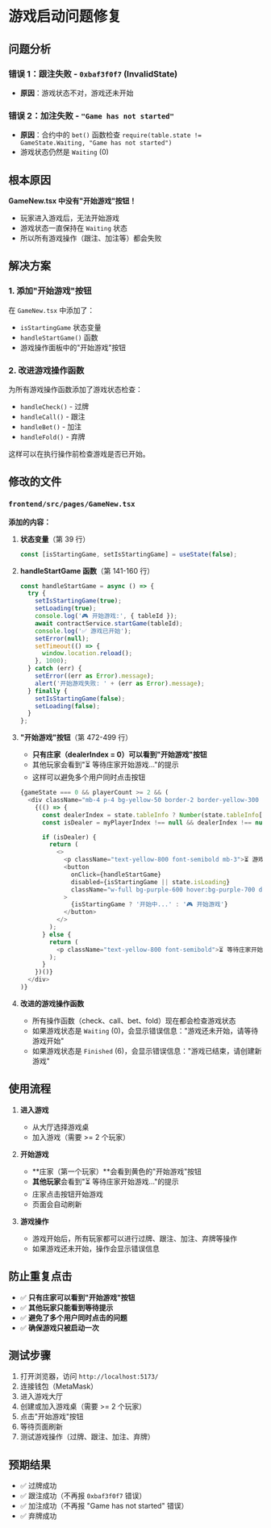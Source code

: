 # 游戏启动问题修复

## 问题分析

### 错误 1：跟注失败 - `0xbaf3f0f7` (InvalidState)
- **原因**：游戏状态不对，游戏还未开始

### 错误 2：加注失败 - `"Game has not started"`
- **原因**：合约中的 `bet()` 函数检查 `require(table.state != GameState.Waiting, "Game has not started")`
- 游戏状态仍然是 `Waiting` (0)

## 根本原因

**GameNew.tsx 中没有"开始游戏"按钮！**

- 玩家进入游戏后，无法开始游戏
- 游戏状态一直保持在 `Waiting` 状态
- 所以所有游戏操作（跟注、加注等）都会失败

## 解决方案

### 1. 添加"开始游戏"按钮
在 `GameNew.tsx` 中添加了：
- `isStartingGame` 状态变量
- `handleStartGame()` 函数
- 游戏操作面板中的"开始游戏"按钮

### 2. 改进游戏操作函数
为所有游戏操作函数添加了游戏状态检查：
- `handleCheck()` - 过牌
- `handleCall()` - 跟注
- `handleBet()` - 加注
- `handleFold()` - 弃牌

这样可以在执行操作前检查游戏是否已开始。

## 修改的文件

### `frontend/src/pages/GameNew.tsx`

**添加的内容：**

1. **状态变量**（第 39 行）
   ```typescript
   const [isStartingGame, setIsStartingGame] = useState(false);
   ```

2. **handleStartGame 函数**（第 141-160 行）
   ```typescript
   const handleStartGame = async () => {
     try {
       setIsStartingGame(true);
       setLoading(true);
       console.log('🎮 开始游戏:', { tableId });
       await contractService.startGame(tableId);
       console.log('✅ 游戏已开始');
       setError(null);
       setTimeout(() => {
         window.location.reload();
       }, 1000);
     } catch (err) {
       setError((err as Error).message);
       alert('开始游戏失败: ' + (err as Error).message);
     } finally {
       setIsStartingGame(false);
       setLoading(false);
     }
   };
   ```

3. **"开始游戏"按钮**（第 472-499 行）
   - **只有庄家（dealerIndex = 0）可以看到"开始游戏"按钮**
   - 其他玩家会看到"⏳ 等待庄家开始游戏..."的提示
   - 这样可以避免多个用户同时点击按钮

   ```typescript
   {gameState === 0 && playerCount >= 2 && (
     <div className="mb-4 p-4 bg-yellow-50 border-2 border-yellow-300 rounded-lg">
       {(() => {
         const dealerIndex = state.tableInfo ? Number(state.tableInfo[5]) : null;
         const isDealer = myPlayerIndex !== null && dealerIndex !== null && myPlayerIndex === dealerIndex;

         if (isDealer) {
           return (
             <>
               <p className="text-yellow-800 font-semibold mb-3">⏳ 游戏还未开始，请点击下方按钮开始游戏</p>
               <button
                 onClick={handleStartGame}
                 disabled={isStartingGame || state.isLoading}
                 className="w-full bg-purple-600 hover:bg-purple-700 disabled:bg-gray-300 text-white font-semibold py-3 px-4 rounded-lg transition"
               >
                 {isStartingGame ? '开始中...' : '🎮 开始游戏'}
               </button>
             </>
           );
         } else {
           return (
             <p className="text-yellow-800 font-semibold">⏳ 等待庄家开始游戏...</p>
           );
         }
       })()}
     </div>
   )}
   ```

4. **改进的游戏操作函数**
   - 所有操作函数（check、call、bet、fold）现在都会检查游戏状态
   - 如果游戏状态是 `Waiting` (0)，会显示错误信息："游戏还未开始，请等待游戏开始"
   - 如果游戏状态是 `Finished` (6)，会显示错误信息："游戏已结束，请创建新游戏"

## 使用流程

1. **进入游戏**
   - 从大厅选择游戏桌
   - 加入游戏（需要 >= 2 个玩家）

2. **开始游戏**
   - **庄家（第一个玩家）**会看到黄色的"开始游戏"按钮
   - **其他玩家**会看到"⏳ 等待庄家开始游戏..."的提示
   - 庄家点击按钮开始游戏
   - 页面会自动刷新

3. **游戏操作**
   - 游戏开始后，所有玩家都可以进行过牌、跟注、加注、弃牌等操作
   - 如果游戏还未开始，操作会显示错误信息

## 防止重复点击

- ✅ **只有庄家可以看到"开始游戏"按钮**
- ✅ **其他玩家只能看到等待提示**
- ✅ **避免了多个用户同时点击的问题**
- ✅ **确保游戏只被启动一次**

## 测试步骤

1. 打开浏览器，访问 `http://localhost:5173/`
2. 连接钱包（MetaMask）
3. 进入游戏大厅
4. 创建或加入游戏桌（需要 >= 2 个玩家）
5. 点击"开始游戏"按钮
6. 等待页面刷新
7. 测试游戏操作（过牌、跟注、加注、弃牌）

## 预期结果

- ✅ 过牌成功
- ✅ 跟注成功（不再报 `0xbaf3f0f7` 错误）
- ✅ 加注成功（不再报 "Game has not started" 错误）
- ✅ 弃牌成功

